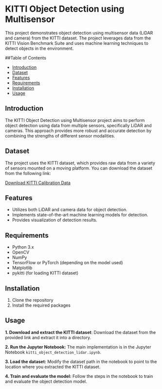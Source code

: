 # KITTI Object Detection using Multisensor

This project demonstrates object detection using multisensor data (LiDAR and camera) from the KITTI dataset. The project leverages data from the KITTI Vision Benchmark Suite and uses machine learning techniques to detect objects in the environment.

##Table of Contents

- [Introduction](#introduction)
- [Dataset](#dataset)
- [Features](#features)
- [Requirements](#requirements)
- [Installation](#installation)
- [Usage](#usage)

## Introduction

The KITTI Object Detection using Multisensor project aims to perform object detection using data from multiple sensors, specifically LiDAR and cameras. This approach provides more robust and accurate detection by combining the strengths of different sensor modalities.

## Dataset

The project uses the KITTI dataset, which provides raw data from a variety of sensors mounted on a moving platform. You can download the dataset from the following link:

[Download KITTI Calibration Data](https://s3.eu-central-1.amazonaws.com/avg-kitti/raw_data/2011_10_03_calib.zip)

## Features

- Utilizes both LiDAR and camera data for object detection.
- Implements state-of-the-art machine learning models for detection.
- Provides visualization of detection results.

## Requirements

- Python 3.x
- OpenCV
- NumPy
- TensorFlow or PyTorch (depending on the model used)
- Matplotlib
- pykitti (for loading KITTI dataset)

## Installation

1. Clone the repository
2. Install the required packages

## Usage

**1. Download and extract the KITTI dataset**: Download the dataset from the provided link and extract it into a directory.

**2. Run the Jupyter Notebook:** The main implementation is in the Jupyter Notebook `kitti_object_detection_lidar.ipynb`.

**3. Load the dataset:** Modify the dataset path in the notebook to point to the location where you extracted the KITTI dataset.

**4. Train and evaluate the model:** Follow the steps in the notebook to train and evaluate the object detection model.

